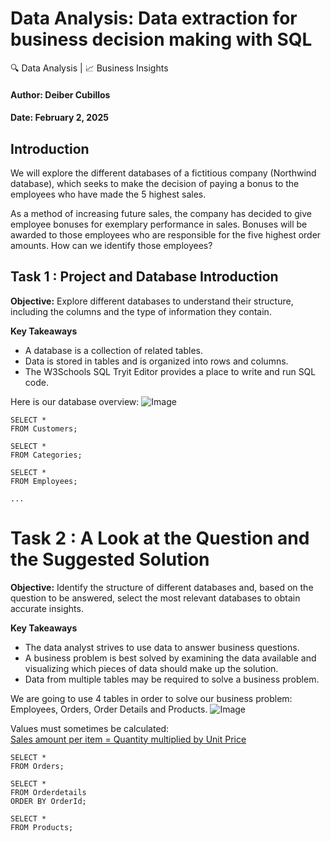 # Data Analysis: Data extraction for business decision making with SQL
🔍 Data Analysis | 📈 Business Insights 

#### Author: Deiber Cubillos
#### Date: February 2, 2025

## **Introduction**
We will explore the different databases of a fictitious company (Northwind database), which seeks to make the decision of paying a bonus to the employees who have made the 5 highest sales.

As a method of increasing future sales, the company has decided to give employee bonuses for exemplary performance in sales. 
Bonuses will be awarded to those employees who are responsible for the five highest order amounts.
How can we identify those employees?


## **Task 1 : Project and Database Introduction**
**Objective:** Explore different databases to understand their structure, including the columns and the type of information they contain.

**Key Takeaways**
- A database is a collection of related tables.
- Data is stored in tables and is organized into rows and columns.
- The W3Schools SQL Tryit Editor provides a place to write and run SQL code. 

Here is our database overview:
![Image](https://github.com/user-attachments/assets/3b66bbbb-1526-47c0-ab20-6fae985a57b4)

```
SELECT *
FROM Customers;

SELECT *
FROM Categories;

SELECT *
FROM Employees;

...
```

# **Task 2 : A Look at the Question and the Suggested Solution**
**Objective:** Identify the structure of different databases and, based on the question to be answered, select the most relevant databases to obtain accurate insights.

**Key Takeaways**
- The data analyst strives to use data to answer business questions.
- A business problem is best solved by examining the data available and visualizing which pieces of data should make up the solution.
- Data from multiple tables may be required to solve a business problem.

We are going to use 4 tables in order to solve our business problem: Employees, Orders, Order Details and  Products.
![Image](https://github.com/user-attachments/assets/b5bb05ed-771b-4a5a-9a08-85722b55b4f4)

Values must sometimes be calculated:  
    <ins> Sales amount per item = Quantity multiplied by Unit Price </ins>
```
SELECT *
FROM Orders;

SELECT *
FROM Orderdetails
ORDER BY OrderId;

SELECT *
FROM Products;
```



